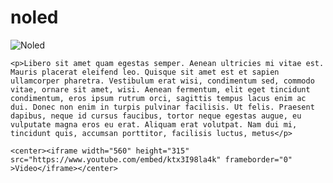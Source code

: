 # noled

<!DOCTYPE html>
<html lang="fr">
<html>
	
<head>
	<title>Noled</title>
	<link href="style.css" rel="stylesheet" type="text/css">
</head>

<body>
	

<!--début contenu-->
<div id="conteneur">
	<img src="https://1.bp.blogspot.com/-7rFYoP5LphM/WDtpGNxP3BI/AAAAAAAABfM/rRvfX2TgFp08lkLFihnCWlHvly7XT3HLwCLcB/s1600/noledmusic.png" alt="Noled" width="auto"/ >
	
	<p>Libero sit amet quam egestas semper. Aenean ultricies mi vitae est. Mauris placerat eleifend leo. Quisque sit amet est et sapien ullamcorper pharetra. Vestibulum erat wisi, condimentum sed, commodo vitae, ornare sit amet, wisi. Aenean fermentum, elit eget tincidunt condimentum, eros ipsum rutrum orci, sagittis tempus lacus enim ac dui. Donec non enim in turpis pulvinar facilisis. Ut felis. Praesent dapibus, neque id cursus faucibus, tortor neque egestas augue, eu vulputate magna eros eu erat. Aliquam erat volutpat. Nam dui mi, tincidunt quis, accumsan porttitor, facilisis luctus, metus</p>
	
</div>
<!--fin contenu-->


<!--début vidéo-->
<section id="media">
	
	<center><iframe width="560" height="315" src="https://www.youtube.com/embed/ktx3I98la4k" frameborder="0"  >Video</iframe></center>
	 
</section>

<!--fin vidéo-->
</body>



</html>
